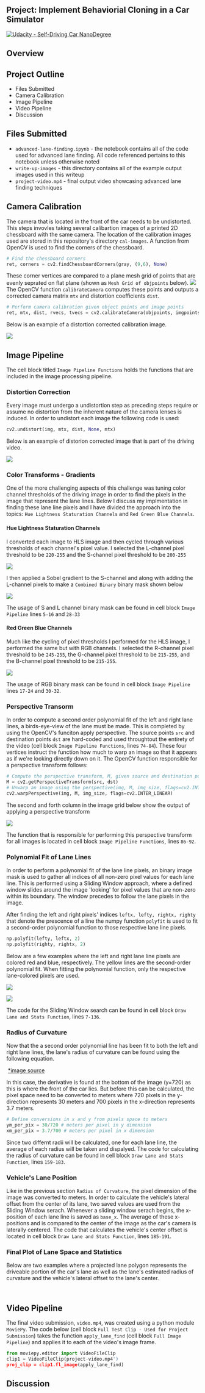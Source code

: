 ## Project: Implement Behaviorial Cloning in a Car Simulator
[![Udacity - Self-Driving Car NanoDegree](https://s3.amazonaws.com/udacity-sdc/github/shield-carnd.svg)](http://www.udacity.com/drive)

Overview
---

Project Outline
---
* Files Submitted 
* Camera Calibration
* Image Pipeline
* Video Pipeline
* Discussion

## Files Submitted
* `advanced-lane-finding.ipynb` - the notebook contains all of the code used for advanced lane finding. All code referenced pertains to this notebook unless otherwise noted
* `write-up-images` - this directory contains all of the example output images used in this writeup
* `project-video.mp4` - final output video showcasing advanced lane finding techniques

## Camera Calibration

The camera that is located in the front of the car needs to be undistorted. This steps invovles taking several calibartion images of a printed 2D chessboard with the same camera. The location of the calibration images used are stored in this repository's directory `cal-images`. A function from OpenCV is used to find the corners of the chessboard. 
```python
# Find the chessboard corners
ret, corners = cv2.findChessboardCorners(gray, (9,6), None)
```
These corner vertices are compared to a plane mesh grid of points that are evenly seprated on flat plane (shown as `Mesh Grid of objpoints` below). 
![](https://github.com/JLee21/Udacity-Self-Driving-Car-NanoDegree/blob/master/p4-advanced-lane-finding/carnd-advanced-lane-lines/write-up-images/objpoints-draw-corners.JPG)
The OpenCV function `calibrateCamera` computes these points and outputs a corrected camera matrix `mtx` and distortion coefficients `dist`.
```python
# Perform camera calibration given object points and image points
ret, mtx, dist, rvecs, tvecs = cv2.calibrateCamera(objpoints, imgpoints, img_size ,None,None)
```
Below is an example of a distortion corrected calibration image.

![](https://github.com/JLee21/Udacity-Self-Driving-Car-NanoDegree/blob/master/p4-advanced-lane-finding/carnd-advanced-lane-lines/write-up-images/cam-cal-undistort.JPG)


## Image Pipeline
The cell block titled `Image Pipeline Functions` holds the functions that are included in the image processing pipeline.
### Distortion Correction
Every image must undergo a undistortion step as preceding steps require or assume no distortion from the inherent nature of the camera lenses is induced. In order to undistort each image the following code is used:
```python
cv2.undistort(img, mtx, dist, None, mtx)
```
Below is an example of distorion corrected image that is part of the driving video.

![](https://github.com/JLee21/Udacity-Self-Driving-Car-NanoDegree/blob/master/p4-advanced-lane-finding/carnd-advanced-lane-lines/write-up-images/undistort-road-image.JPG)

### Color Transforms - Gradients
One of the more challenging aspects of this challenge was tuning color channel thresholds of the driving image in order to find the pixels in the image that represent the lane lines. Below I discuss my implmentation in finding these lane line pixels and I have divided the approach into the topics: `Hue Lightness Staturation Channels` and `Red Green Blue Channels`.

#### Hue Lightness Staturation Channels
I converted each image to HLS image and then cycled through various thresholds of each channel's pixel value. I selected the L-channel pixel threshold to be `220-255` and the S-channel pixel threshold to be `200-255`

![](https://github.com/JLee21/Udacity-Self-Driving-Car-NanoDegree/blob/master/p4-advanced-lane-finding/carnd-advanced-lane-lines/write-up-images/hsl-thresh.JPG)

I then applied a Sobel gradient to the S-channel and along with adding the L-channel pixels to make a `Combined Binary` binary mask shown below

![](https://github.com/JLee21/Udacity-Self-Driving-Car-NanoDegree/blob/master/p4-advanced-lane-finding/carnd-advanced-lane-lines/write-up-images/hsv-combined-binary.JPG)

The usage of S and L channel binary mask can be found in cell block `Image Pipeline` lines `5-16` and `28-33`

#### Red Green Blue Channels
Much like the cycling of pixel thresholds I performed for the HLS image, I performed the same but with RGB channels. I selected the R-channel pixel threshold to be `245-255`, the G-channel pixel threshold to be `215-255`, and the B-channel pixel threshold to be `215-255`.

![](https://github.com/JLee21/Udacity-Self-Driving-Car-NanoDegree/blob/master/p4-advanced-lane-finding/carnd-advanced-lane-lines/write-up-images/rgb-thresh.JPG)

The usage of RGB binary mask can be found in cell block `Image Pipeline` lines `17-24` and `30-32`.

### Perspective Transorm
In order to compute a second order polynomial fit of the left and right lane lines, a birds-eye-view of the lane must be made. This is completed by using the OpenCV's funciton apply perspective. The source points `src` and destination points `dst` are hard-coded and used throughtout the entirety of the video (cell block `Image Pipeline Functions`, lines `74-84`). These four vertices instruct the function how much to warp an image so that it appears as if we're looking directly down on it.
The OpenCV function responsible for a perspective transform follows:
```python 
# Compute the perspective transform, M, given source and destination points
M = cv2.getPerspectiveTransform(src, dst)
# Unwarp an image using the perspective(img, M, img_size, flags=cv2.INTER_LINEAR)
cv2.warpPerspective(img, M, img_size, flags=cv2.INTER_LINEAR)
```
The second and forth column in the image grid below show the output of applying a perspective transform

![](https://github.com/JLee21/Udacity-Self-Driving-Car-NanoDegree/blob/master/p4-advanced-lane-finding/carnd-advanced-lane-lines/write-up-images/perspectives.JPG)

The function that is responsible for performing this perspective transform for all images is located in cell block `Image Pipeline Functions`, lines `86-92`.

### Polynomial Fit of Lane Lines
In order to perform a polynomial fit of the lane line pixels, an binary image mask is used to gather all indices of all non-zero pixel values for each lane line. This is performed using a Sliding Window approach, where a defined window slides around the image 'looking' for pixel values that are non-zero within its boundary. The window precedes to follow the lane pixels in the image. 

After finding the left and right pixels' indices `leftx, lefty, rightx, righty` that denote the prescence of a line the numpy function `polyfit` is used to fit a second-order polynomial function to those respective lane line pixels.
```python
np.polyfit(lefty, leftx, 2)
np.polyfit(righty, rightx, 2)
```
Below are a few examples where the left and right lane line pixels are colored red and blue, respectively. The yellow lines are the second-order polynomial fit. When fitting the polynomial function, only the respective lane-colored pixels are used.

![](https://github.com/JLee21/Udacity-Self-Driving-Car-NanoDegree/blob/master/p4-advanced-lane-finding/carnd-advanced-lane-lines/write-up-images/lane-line-fit-1.JPG)

![](https://github.com/JLee21/Udacity-Self-Driving-Car-NanoDegree/blob/master/p4-advanced-lane-finding/carnd-advanced-lane-lines/write-up-images/lane-line-fit-2.JPG)

The code for the Sliding Window search can be found in cell block `Draw Lane and Stats Function`, lines `7-136`.

### Radius of Curvature
Now that the a second order polynomial line has been fit to both the left and right lane lines, the lane's radius of curvature can be found using the following equation.

![]()
[*image source](http://www.intmath.com/applications-differentiation/8-radius-curvature.php)

In this case, the derivative is found at the bottom of the image (y=720) as this is where the front of the car lies. But before this can be calculated, the pixel space need to be converted to meters where 720 pixels in the y-direction represents 30 meters and 700 pixels in the x-direction represents 3.7 meters.
```python
# Define conversions in x and y from pixels space to meters
ym_per_pix = 30/720 # meters per pixel in y dimension
xm_per_pix = 3.7/700 # meters per pixel in x dimension
```
Since two differnt radii will be calculated, one for each lane line, the average of each radius will be taken and dispalyed.
The code for calculating the radius of curvature can be found in cell block `Draw Lane and Stats Function`, lines `159-183`.

### Vehicle's Lane Position
Like in the previous section `Radius of Curvature`, the pixel dimension of the image was converted to meters. 
In order to calculate the vehicle's lateral offset from the center of its lane, two saved values are used from the Sliding Window serach. Whenever a sliding window serach begins, the x-position of each lane line is saved as `base_x`. The average of these x-positions and is compared to the center of the image as the car's camera is laterally centered.
The code that calculates the vehicle's center offset is located in cell block `Draw Lane and Stats Function`, lines `185-191`.

### Final Plot of Lane Space and Statistics
Below are two examples where a projected lane polygon represents the driveable portion of the car's lane as well as the lane's estimated radius of curvature and the vehicle's lateral offset to the lane's center.

![]()

![]()

## Video Pipeline

The final video submission, `video.mp4`, was created using a python module `MoviePy`. The code below (cell block `Full Test Clip - Used for Project Submission`) takes the function `apply_lane_find` (cell block `Full Image Pipeline`) and applies it to each of the video's image frame.

```python
from moviepy.editor import VideoFileClip
clip1 = VideoFileClip(project-video.mp4')
proj_clip = clip1.fl_image(apply_lane_find)
```

## Discussion
